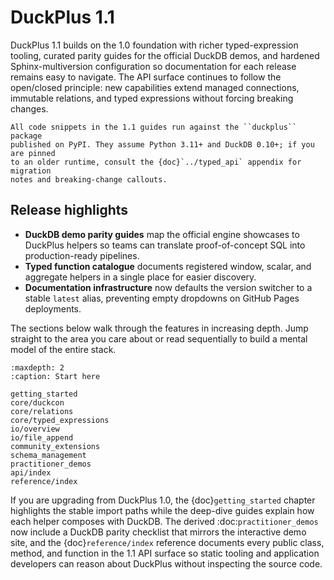 # DuckPlus 1.1

DuckPlus 1.1 builds on the 1.0 foundation with richer typed-expression tooling,
curated parity guides for the official DuckDB demos, and hardened
Sphinx-multiversion configuration so documentation for each release remains easy
to navigate. The API surface continues to follow the open/closed principle: new
capabilities extend managed connections, immutable relations, and typed
expressions without forcing breaking changes.

```{tip}
All code snippets in the 1.1 guides run against the ``duckplus`` package
published on PyPI. They assume Python 3.11+ and DuckDB 0.10+; if you are pinned
to an older runtime, consult the {doc}`../typed_api` appendix for migration
notes and breaking-change callouts.
```

## Release highlights

- **DuckDB demo parity guides** map the official engine showcases to DuckPlus
  helpers so teams can translate proof-of-concept SQL into production-ready
  pipelines.
- **Typed function catalogue** documents registered window, scalar, and
  aggregate helpers in a single place for easier discovery.
- **Documentation infrastructure** now defaults the version switcher to a stable
  ``latest`` alias, preventing empty dropdowns on GitHub Pages deployments.

The sections below walk through the features in increasing depth. Jump straight
to the area you care about or read sequentially to build a mental model of the
entire stack.

```{toctree}
:maxdepth: 2
:caption: Start here

getting_started
core/duckcon
core/relations
core/typed_expressions
io/overview
io/file_append
community_extensions
schema_management
practitioner_demos
api/index
reference/index
```

If you are upgrading from DuckPlus 1.0, the {doc}`getting_started` chapter
highlights the stable import paths while the deep-dive guides explain how each
helper composes with DuckDB. The derived :doc:`practitioner_demos` now include a
DuckDB parity checklist that mirrors the interactive demo site, and the
{doc}`reference/index` reference documents every public class, method, and function in
the 1.1 API surface so static tooling and application developers can reason
about DuckPlus without inspecting the source code.
